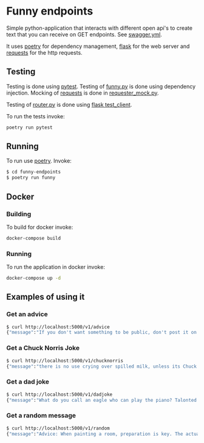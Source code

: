 # Funny endpoints
Simple python-application that interacts with different open api's to create text that you can receive on GET endpoints. See [swagger.yml](swagger.yml).

It uses [poetry](https://python-poetry.org/) for dependency management, [flask](https://github.com/pallets/flask) for the web server and [requests](https://github.com/psf/requests) for the http requests.

## Testing
Testing is done using [pytest](https://docs.pytest.org/en/stable/). Testing of [funny.py](./funny-endpoints/funny_endpoints/funny.py) is done using dependency injection. Mocking of [requests](https://github.com/psf/requests) is done in [requester_mock.py](./funny-endpoints/tests/requester_mock.py).

Testing of [router.py](./funny-endpoints/funny_endpoints/router.py) is done using [flask test_client](https://github.com/pallets/flask/blob/master/docs/testing.rst).

To run the tests invoke:

```bash
poetry run pytest
```

## Running
To run use [poetry](https://python-poetry.org/). Invoke:
```bash
$ cd funny-endpoints
$ poetry run funny
```

## Docker
### Building
To build for docker invoke:
```bash
docker-compose build
```

### Running
To run the application in docker invoke:
```bash
docker-compose up -d
```

## Examples of using it
### Get an advice
```bash
$ curl http://localhost:5000/v1/advice
{"message":"If you don't want something to be public, don't post it on the Internet."}
```

### Get a Chuck Norris Joke
```bash
$ curl http://localhost:5000/v1/chucknorris
{"message":"there is no use crying over spilled milk, unless its Chuck Norris' milk because then your gonna die"}
```

### Get a dad joke
```bash
$ curl http://localhost:5000/v1/dadjoke
{"message":"What do you call an eagle who can play the piano? Talonted!"}
```

### Get a random message
```bash
$ curl http://localhost:5000/v1/random
{"message":"Advice: When painting a room, preparation is key. The actual painting should account for about 40% of the work."}
```
